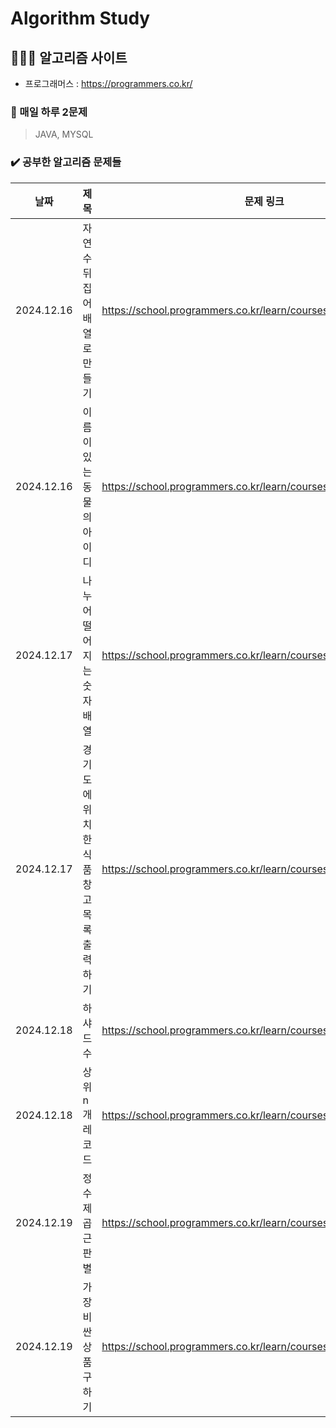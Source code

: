 # Algorithm Study

## 👩🏻‍💻 알고리즘 사이트

* 프로그래머스 : <https://programmers.co.kr/>

### 📌 매일 하루 2문제
> JAVA, MYSQL


### ✔️ 공부한 알고리즘 문제들
| 날짜         | 제목                    | 문제 링크                                                       |
|------------|-----------------------|-------------------------------------------------------------|
| 2024.12.16 | 자연수 뒤집어 배열로 만들기       | https://school.programmers.co.kr/learn/courses/30/lessons/12932|
| 2024.12.16 | 이름이 있는 동물의 아이디        | https://school.programmers.co.kr/learn/courses/30/lessons/59407|
| 2024.12.17 | 나누어 떨어지는 숫자 배열        | https://school.programmers.co.kr/learn/courses/30/lessons/12910|
| 2024.12.17 | 경기도에 위치한 식품창고 목록 출력하기 | https://school.programmers.co.kr/learn/courses/30/lessons/131114|
| 2024.12.18 | 하샤드 수                 | https://school.programmers.co.kr/learn/courses/30/lessons/12947|
| 2024.12.18 | 상위 n개 레코드             | https://school.programmers.co.kr/learn/courses/30/lessons/59405|
| 2024.12.19 | 정수 제곱근 판별            | https://school.programmers.co.kr/learn/courses/30/lessons/12934|
| 2024.12.19 | 가장 비싼 상품 구하기            | https://school.programmers.co.kr/learn/courses/30/lessons/131697|

